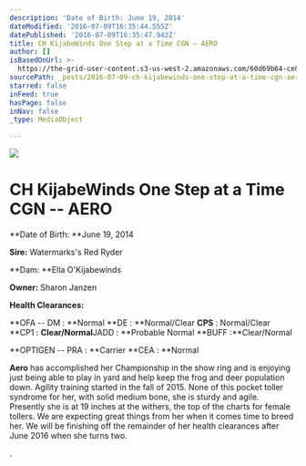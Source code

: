 ```yaml
---
description: 'Date of Birth: June 19, 2014'
dateModified: '2016-07-09T16:35:44.555Z'
datePublished: '2016-07-09T16:35:47.942Z'
title: CH KijabeWinds One Step at a Time CGN – AERO
author: []
isBasedOnUrl: >-
  https://the-grid-user-content.s3-us-west-2.amazonaws.com/60d69b64-ce8a-4d1c-818f-08da7dc2771b.jpg
sourcePath: _posts/2016-07-09-ch-kijabewinds-one-step-at-a-time-cgn-aero.md
starred: false
inFeed: true
hasPage: false
inNav: false
_type: MediaObject

---
```

![](https://the-grid-user-content.s3-us-west-2.amazonaws.com/60d69b64-ce8a-4d1c-818f-08da7dc2771b.jpg)

# **CH KijabeWinds One Step at a Time CGN -- AERO**

**Date of Birth: **June 19, 2014

**Sire:** Watermarks's Red Ryder

**Dam: **Ella O'Kijabewinds

**Owner:** Sharon Janzen

**Health Clearances:**

**OFA -- DM : **Normal **DE : **Normal/Clear **CPS** : Normal/Clear **CP1 : **Clear/Normal**JADD : **Probable Normal **BUFF :**Clear/Normal

**OPTIGEN -- PRA : **Carrier **CEA : **Normal

**Aero** has accomplished her Championship in the show ring and is enjoying just being able to play in yard and help keep the frog and deer population down. Agility training started in the fall of 2015\. None of this pocket toller syndrome for her, with solid medium bone, she is sturdy and agile. Presently she is at 19 inches at the withers, the top of the charts for female tollers. We are expecting great things from her when it comes time to breed her. We will be finishing off the remainder of her health clearances after June 2016 when she turns two.

.